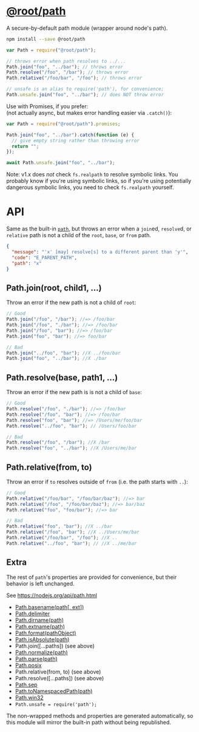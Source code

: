 # [@root/path](https://github.com/therootcompany/path.js)

A secure-by-default path module (wrapper around node's path).

```bash
npm install --save @root/path
```

```js
var Path = require("@root/path");

// throws error when path resolves to ../...
Path.join("foo", "../bar"); // throws error
Path.resolve("/foo", "/bar"); // throws error
Path.relative("/foo/bar", "/foo"); // throws error

// unsafe is an alias to require('path'), for convenience;
Path.unsafe.join("foo", "../bar"); // does NOT throw error
```

Use with Promises, if you prefer: \
(not actually async, but makes error handling easier via `.catch()`):

```js
var Path = require("@root/path").promises;

Path.join("foo", "../bar").catch(function (e) {
  // give empty string rather than throwing error
  return "";
});

await Path.unsafe.join("foo", "../bar");
```

Note: v1.x does _not_ check `fs.realpath` to resolve symbolic links. You
probably know if you're using symbolic links, so if you're using potentially
dangerous symbolic links, you need to check `fs.realpath` yourself.

# API

Same as the built-in [`path`](https://nodejs.org/api/path.html), but throws an
error when a `join`ed, `resolve`d, or `relative` path is not a child of the
`root`, `base`, or `from` path.

```json
{
  "message": "'x' [may] resolve[s] to a different parent than 'y'",
  "code": "E_PARENT_PATH",
  "path": "x"
}
```

## Path.join(root, child1, ...)

Throw an error if the new path is not a child of `root`:

```js
// Good
Path.join("/foo", "/bar"); //=> /foo/bar
Path.join("/foo", "./bar"); //=> /foo/bar
Path.join("/foo", "bar"); //=> /foo/bar
Path.join("foo", "bar"); //=> foo/bar

// Bad
Path.join("../foo", "bar"); //X ../foo/bar
Path.join("foo", "../bar"); //X ./bar
```

## Path.resolve(base, path1, ...)

Throw an error if the new path is is not a child of `base`:

```js
// Good
Path.resolve("/foo", "./bar"); //=> /foo/bar
Path.resolve("/foo", "bar"); //=> /foo/bar
Path.resolve("foo", "bar"); //=> /Users/me/foo/bar
Path.resolve("../foo", "bar"); // /Users/foo/bar

// Bad
Path.resolve("/foo", "/bar"); //X /bar
Path.resolve("foo", "../bar"); //X /Users/me/bar
```

## Path.relative(from, to)

Throw an error if `to` resolves outside of `from` (i.e. the path starts with
`..`):

```js
// Good
Path.relative("/foo/bar", "/foo/bar/baz"); //=> bar
Path.relative("/foo", "/foo/bar/baz"); //=> bar/baz
Path.relative("foo", "foo/bar"); //=> bar

// Bad
Path.relative("foo", "bar"); //X ../bar
Path.relative("/foo", "bar"); //X ../Users/me/bar
Path.relative("/foo/bar", "/foo"); //X ..
Path.relative("../foo", "bar"); // //X ../me/bar
```

## Extra

The rest of `path`'s properties are provided for convenience, but their behavior
is left unchanged.

See <https://nodejs.org/api/path.html>

- [Path.basename(path[, ext])](https://nodejs.org/api/path.html#path_path_basename_path_ext)
- [Path.delimiter](https://nodejs.org/api/path.html#path_path_delimiter)
- [Path.dirname(path)](https://nodejs.org/api/path.html#path_path_dirname_path)
- [Path.extname(path)](https://nodejs.org/api/path.html#path_path_extname_path)
- [Path.format(pathObject)](https://nodejs.org/api/path.html#path_path_format_pathobject)
- [Path.isAbsolute(path)](https://nodejs.org/api/path.html#path_path_isabsolute_path)
- Path.join([...paths]) (see above)
- [Path.normalize(path)](https://nodejs.org/api/path.html#path_path_normalize_path)
- [Path.parse(path)](https://nodejs.org/api/path.html#path_path_parse_path)
- [Path.posix](https://nodejs.org/api/path.html#path_path_posix)
- Path.relative(from, to) (see above)
- Path.resolve([...paths]) (see above)
- [Path.sep](https://nodejs.org/api/path.html#path_path_sep)
- [Path.toNamespacedPath(path)](https://nodejs.org/api/path.html#path_path_tonamespacedpath_path)
- [Path.win32](https://nodejs.org/api/path.html#path_path_win32)
- `Path.unsafe = require('path');`

The non-wrapped methods and properties are generated automatically, so this
module will mirror the built-in path without being republished.
